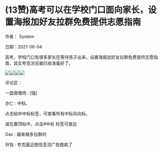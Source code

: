 
# (13赞)高考可以在学校门口面向家长，设置海报加好友拉群免费提供志愿指南

作者： System

日期：2021-06-04

高考，学校门口有很多家长在等待孩子出来，设置海报加好友拉群免费提供志愿指南，其实夸克浏览器已经准备好了。

![](img/gaokao-xiangguan_0730.png)![](img/gaokao-xiangguan_0735.png)![](img/gaokao-xiangguan_0740.png)![](img/gaokao-xiangguan_0745.png)

评论区：

一盘唐僧肉 : [强]

亦仁 : 中标。

点击帖中中标标签，可查看所有中标风向标。

或在置顶帖中，点击#中标  标签可直达

Gao : 越来越多拉群的

铃铛 : 夸克最近跑信息流广告跑疯了
